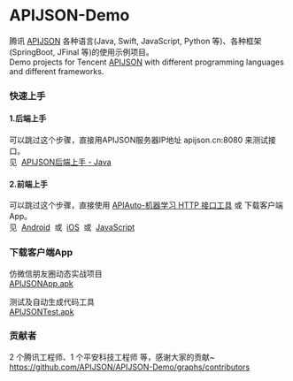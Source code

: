 # APIJSON-Demo
腾讯 [APIJSON](https://github.com/Tencent/APIJSON) 各种语言(Java, Swift, JavaScript, Python 等)、各种框架(SpringBoot, JFinal 等)的使用示例项目。<br />
Demo projects for Tencent [APIJSON](https://github.com/Tencent/APIJSON) with different programming languages and different frameworks.


### 快速上手

#### 1.后端上手
可以跳过这个步骤，直接用APIJSON服务器IP地址 apijson.cn:8080 来测试接口。<br />
见&nbsp; [APIJSON后端上手 - Java](https://github.com/APIJSON/APIJSON-Demo/tree/master/APIJSON-Java-Server)<br />

#### 2.前端上手
可以跳过这个步骤，直接使用 [APIAuto-机器学习 HTTP 接口工具](https://github.com/TommyLemon/APIAuto) 或 下载客户端App。<br />
见&nbsp; [Android](https://github.com/APIJSON/APIJSON-Demo/tree/master/APIJSON-Android) &nbsp;或&nbsp; [iOS](https://github.com/APIJSON/APIJSON-Demo/tree/master/APIJSON-iOS) &nbsp;或&nbsp; [JavaScript](https://github.com/APIJSON/APIJSON-Demo/tree/master/APIJSON-JavaScript)<br />


### 下载客户端App

仿微信朋友圈动态实战项目<br />
[APIJSONApp.apk](http://files.cnblogs.com/files/tommylemon/APIJSONApp.apk)

测试及自动生成代码工具<br />
[APIJSONTest.apk](http://files.cnblogs.com/files/tommylemon/APIJSONTest.apk)


### 贡献者
2 个腾讯工程师、1 个平安科技工程师 等，感谢大家的贡献~ <br />
https://github.com/APIJSON/APIJSON-Demo/graphs/contributors
